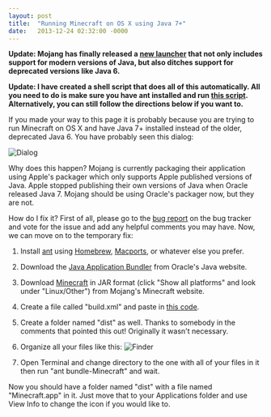 ```yaml
---
layout: post
title:  "Running Minecraft on OS X using Java 7+"
date:   2013-12-24 02:32:00 -0000
---
```

**Update: Mojang has finally released a [new launcher](https://minecraft.net/download) that not only includes support for modern versions of Java, but also ditches support for deprecated versions like Java 6.**

**Update: I have created a shell script that does all of this automatically. All you need to do is make sure you have ant installed and run [this script](https://gist.github.com/KovuTheHusky/c70af0623aab4625ccebef1140fc5d11). Alternatively, you can still follow the directions below if you want to.**

If you made your way to this page it is probably because you are trying to run Minecraft on OS X and have Java 7+ installed instead of the older, deprecated Java 6. You have probably seen this dialog:

![Dialog](https://kovuthehusky.com/images/Screen%20Shot%202017-10-13%20at%207.36.28%20PM.png)

Why does this happen? Mojang is currently packaging their application using Apple's packager which only supports Apple published versions of Java. Apple stopped publishing their own versions of Java when Oracle released Java 7. Mojang should be using Oracle's packager now, but they are not.

How do I fix it? First of all, please go to the [bug report](https://bugs.mojang.com/browse/MCL-1049) on the bug tracker and vote for the issue and add any helpful comments you may have. Now, we can move on to the temporary fix:

1. Install [ant](http://ant.apache.org/) using [Homebrew](http://brew.sh/), [Macports](http://www.macports.org/), or whatever else you prefer.

2. Download the [Java Application Bundler](https://java.net/projects/appbundler) from Oracle's Java website.

3. Download [Minecraft](https://minecraft.net/download) in JAR format (click "Show all platforms" and look under "Linux/Other") from Mojang's Minecraft website.

4. Create a file called "build.xml" and paste in [this code](https://gist.github.com/KovuTheHusky/f4a500f82acfb63abddc76236d6c8db3).

5. Create a folder named "dist" as well. Thanks to somebody in the comments that pointed this out! Originally it wasn't necessary.

6. Organize all your files like this: ![Finder](https://kovuthehusky.com/images/Screen%20Shot%202017-10-13%20at%208.13.32%20PM.png)

7. Open Terminal and change directory to the one with all of your files in it then run "ant bundle-Minecraft" and wait.

Now you should have a folder named "dist" with a file named "Minecraft.app" in it. Just move that to your Applications folder and use View Info to change the icon if you would like to.
